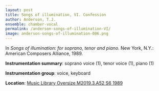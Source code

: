 ```yaml
---
layout: post
title: Songs of illumination, VI. Confession
author: Anderson, T.J.
ensemble: chamber-vocal
permalink: /anderson-songs-of-illumination-VI/
image: anderson-songs-of-illumination-006.png
---
```


In *Songs of illumination: for soprano, tenor and piano.* New York, N.Y.: American Composers Alliance, 1989.

**Instrumentation summary**: soprano voice (1), tenor voice (1), piano (1)

**Instrumentation group**: voice, keyboard 

**Location**: <a href="https://tufts-primo.hosted.exlibrisgroup.com/permalink/f/14dinuo/01TUN_ALMA21102270180003851" target="_blank">Music Library Oversize M2019.3.A52 S6 1989</a>
